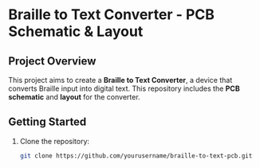 # Braille to Text Converter - PCB Schematic & Layout

## Project Overview

This project aims to create a **Braille to Text Converter**, a device that converts Braille input into digital text. This repository includes the **PCB schematic** and **layout** for the converter.

## Getting Started

1. Clone the repository:
   ```bash
   git clone https://github.com/yourusername/braille-to-text-pcb.git
